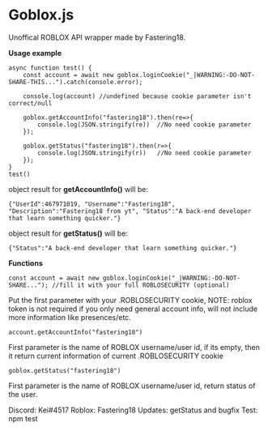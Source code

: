 # Goblox.js

Unoffical ROBLOX API wrapper made by Fastering18.

**Usage example**

```
async function test() {
    const account = await new goblox.loginCookie("_|WARNING:-DO-NOT-SHARE-THIS...").catch(console.error);

    console.log(account) //undefined because cookie parameter isn't correct/null

    goblox.getAccountInfo("fastering18").then(re=>{
        console.log(JSON.stringify(re))  //No need cookie parameter
    });

    goblox.getStatus("fastering18").then(r=>{
        console.log(JSON.stringify(r))   //No need cookie parameter
    });
}
test()
```

object result for **getAccountInfo()** will be:

`{"UserId":467971019, "Username":"Fastering18", "Description":"Fastering18 from yt", "Status":"A back-end developer that learn something quicker."}`

object result for **getStatus()** will be:

`{"Status":"A back-end developer that learn something quicker."}`


**Functions**

`const account = await new goblox.loginCookie("_|WARNING:-DO-NOT-SHARE..."); //fill it with your full ROBLOSECURITY (optional)`

Put the first parameter with your .ROBLOSECURITY cookie,
NOTE: roblox token is not required if you only need general account info, will not include more information like presences/etc.

`account.getAccountInfo("fastering18")`

First parameter is the name of ROBLOX username/user id, if its empty, then it return current information of current .ROBLOSECURITY cookie

`goblox.getStatus("fastering18")`

First parameter is the name of ROBLOX username/user id, return status of the user.


Discord: Kei#4517
Roblox: Fastering18
Updates: getStatus and bugfix
Test: npm test
